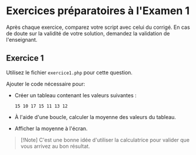 # Exercices préparatoires à l'Examen 1

Après chaque exercice, comparez votre script avec celui du corrigé. En cas de doute sur la validité de votre solution, demandez la validation de l'enseignant.

## Exercice 1

Utilisez le fichier `exercice1.php` pour cette question.

Ajouter le code nécessaire pour:

* Créer un tableau contenant les valeurs suivantes :

    `15 10 17 15 11 13 12`

* À l'aide d'une boucle, calculer la moyenne des valeurs du tableau.
* Afficher la moyenne à l'écran.

> [!Note] C'est une bonne idée d'utiliser la calculatrice pour valider que vous arrivez au bon résultat.
